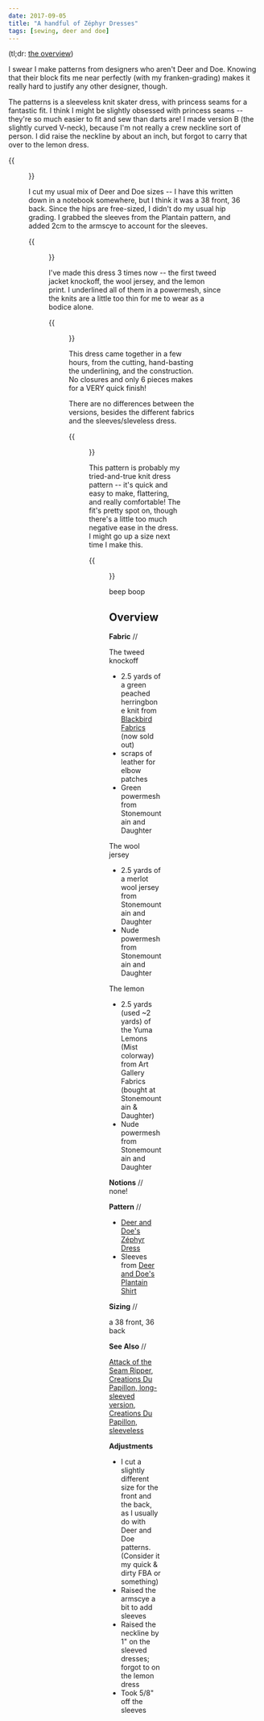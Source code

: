```yaml
---
date: 2017-09-05
title: "A handful of Zéphyr Dresses"
tags: [sewing, deer and doe]
---
```


(tl;dr: [the overview](#overview))

I swear I make patterns from designers who aren't Deer and Doe. Knowing that their block fits me near perfectly (with my franken-grading) makes it really hard to justify any other designer, though.

The patterns is a sleeveless knit skater dress, with princess seams for a fantastic fit. I think I might be slightly obsessed with princess seams -- they're so much easier to fit and sew than darts are! I made version B (the slightly curved V-neck), because I'm not really a crew neckline sort of person. I did raise the neckline by about an inch, but forgot to carry that over to the lemon dress.

{{<figure src="/images/zephyr-dresses/lemon.jpg" class="left" >}}


I cut my usual mix of Deer and Doe sizes -- I have this written down in a notebook somewhere, but I think it was a 38 front, 36 back. Since the hips are free-sized, I didn't do my usual hip grading. I grabbed the sleeves from the Plantain pattern, and added 2cm to the armscye to account for the sleeves.

{{<figure src="/images/zephyr-dresses/frontback.jpg" class="left" >}}

I've made this dress 3 times now -- the first tweed jacket knockoff, the wool jersey, and the lemon print. I underlined all of them in a powermesh, since the knits are a little too thin for me to wear as a bodice alone.

{{<figure src="/images/zephyr-dresses/underlining.jpg" class="left" >}}

This dress came together in a few hours, from the cutting, hand-basting the underlining, and the construction. No closures and only 6 pieces makes for a VERY quick finish!

There are no differences between the versions, besides the different fabrics and the sleeves/sleveless dress.

{{<figure src="/images/zephyr-dresses/merlot.jpg" class="left" >}}

This pattern is probably my tried-and-true knit dress pattern -- it's quick and easy to make, flattering, and really comfortable! The fit's pretty spot on, though there's a little too much negative ease in the dress. I might go up a size next time I make this.


{{<figure src="/images/zephyr-dresses/elbow-patches.jpg" class="left" >}}

beep boop

## Overview

**Fabric** // 

The tweed knockoff

- 2.5 yards of a green peached herringbone knit from [Blackbird Fabrics](http://www.blackbirdfabrics.com/peached-herringbone-knit-heather-moss/) (now sold out)
- scraps of leather for elbow patches
- Green powermesh from Stonemountain and Daughter

The wool jersey

- 2.5 yards of a merlot wool jersey from Stonemountain and Daughter
- Nude powermesh from Stonemountain and Daughter

The lemon

- 2.5 yards (used ~2 yards) of the Yuma Lemons (Mist colorway) from Art Gallery Fabrics (bought at Stonemountain & Daughter)
- Nude powermesh from Stonemountain and Daughter

**Notions** // none!

**Pattern** // 

- [Deer and Doe's Zéphyr Dress](https://shop.deer-and-doe.fr/en/sewing-patterns/31-zephyr-dress-pattern.html)
- Sleeves from [Deer and Doe's Plantain Shirt](https://shop.deer-and-doe.fr/en/sewing-patterns/20-plantain-t-shirt-pattern.html)

**Sizing** //

a 38 front, 36 back

**See Also** //

[Attack of the Seam Ripper](http://en.decoudvite.com/2016/03/deerdoe-the-zephyr-dress-version-b/), [Creations Du Papillon, long-sleeved version](http://creationsdupapillon.fr/blog/?p=4810&lang=en), [Creations Du Papillon, sleeveless](http://creationsdupapillon.fr/blog/?p=3837&lang=en)

**Adjustments**

- I cut a slightly different size for the front and the back, as I usually do with Deer and Doe patterns. (Consider it my quick & dirty FBA or something)
- Raised the armscye a bit to add sleeves
- Raised the neckline by 1" on the sleeved dresses; forgot to on the lemon dress
- Took 5/8" off the sleeves